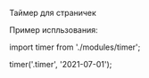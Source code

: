 Таймер для страничек

Пример испльзования:

import timer from './modules/timer';

timer('.timer', '2021-07-01');

